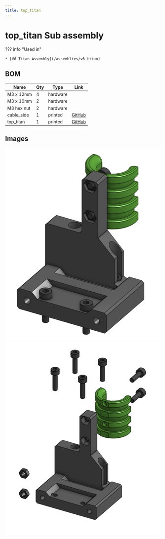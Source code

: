 ```yaml
---
title: top_titan
---
```



# top_titan Sub assembly



??? info "Used in"
    
    * [V6 Titan Assembly](/assemblies/v6_titan)
    



## BOM

| Name | Qty | Type | Link |
| ---- | --- | ---- | ---- |
| M3 x 12mm | 4 | hardware |  |
| M3 x 10mm | 2 | hardware |  |
| M3 hex nut | 2 | hardware |  |
| cable_side | 1 | printed | [GitHub](https://github.com/pkucmus/EVA/tree/master/stl/Cable%20Mounts/cable_side.stl) |
| top_titan | 1 | printed | [GitHub](https://github.com/pkucmus/EVA/tree/master/stl/Tops/top_titan.stl) |


## Images

![](/assets/images/sub_assemblies/top_titan.png)![](/assets/images/sub_assemblies/top_titan_exploded.png)
